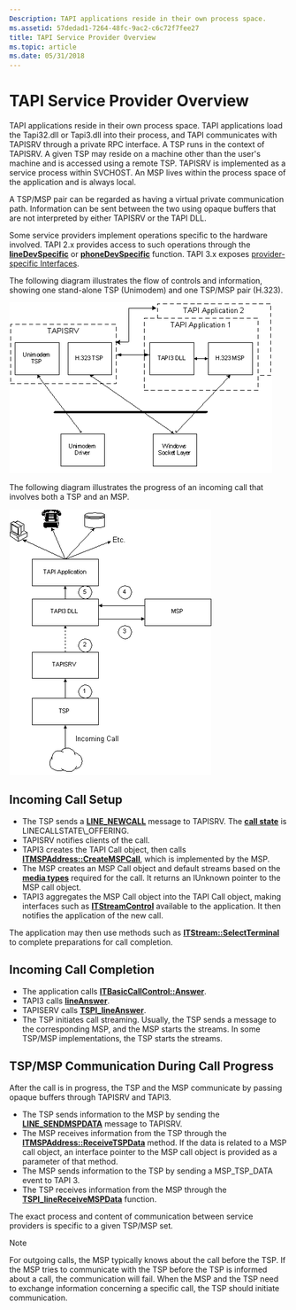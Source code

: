 ```yaml
---
Description: TAPI applications reside in their own process space.
ms.assetid: 57dedad1-7264-48fc-9ac2-c6c72f7fee27
title: TAPI Service Provider Overview
ms.topic: article
ms.date: 05/31/2018
---
```


# TAPI Service Provider Overview

TAPI applications reside in their own process space. TAPI applications load the Tapi32.dll or Tapi3.dll into their process, and TAPI communicates with TAPISRV through a private RPC interface. A TSP runs in the context of TAPISRV. A given TSP may reside on a machine other than the user's machine and is accessed using a remote TSP. TAPISRV is implemented as a service process within SVCHOST. An MSP lives within the process space of the application and is always local.

A TSP/MSP pair can be regarded as having a virtual private communication path. Information can be sent between the two using opaque buffers that are not interpreted by either TAPISRV or the TAPI DLL.

Some service providers implement operations specific to the hardware involved. TAPI 2.x provides access to such operations through the [**lineDevSpecific**](https://msdn.microsoft.com/en-us/library/ms735604(v=VS.85).aspx) or [**phoneDevSpecific**](https://msdn.microsoft.com/en-us/library/ms736608(v=VS.85).aspx) function. TAPI 3.x exposes [provider-specific Interfaces](https://msdn.microsoft.com/en-us/library/ms734165(v=VS.85).aspx).

The following diagram illustrates the flow of controls and information, showing one stand-alone TSP (Unimodem) and one TSP/MSP pair (H.323).

![stand-alone tsp and paired tsp/msp flow of control and information](images/tsp-msp1.png)

The following diagram illustrates the progress of an incoming call that involves both a TSP and an MSP.

![incoming call with a tsp and an msp](images/tspmspin.png)

## Incoming Call Setup

-   The TSP sends a [**LINE\_NEWCALL**](line-newcall.md) message to TAPISRV. The [**call state**](https://msdn.microsoft.com/en-us/library/ms735543(v=VS.85).aspx) is LINECALLSTATE\_OFFERING.
-   TAPISRV notifies clients of the call.
-   TAPI3 creates the TAPI Call object, then calls [**ITMSPAddress::CreateMSPCall**](https://msdn.microsoft.com/en-us/library/ms730727(v=VS.85).aspx), which is implemented by the MSP.
-   The MSP creates an MSP Call object and default streams based on the [**media types**](https://msdn.microsoft.com/en-us/library/ms734210(v=VS.85).aspx) required for the call. It returns an IUnknown pointer to the MSP call object.
-   TAPI3 aggregates the MSP Call object into the TAPI Call object, making interfaces such as [**ITStreamControl**](https://msdn.microsoft.com/en-us/library/ms732393(v=VS.85).aspx) available to the application. It then notifies the application of the new call.

The application may then use methods such as [**ITStream::SelectTerminal**](https://msdn.microsoft.com/en-us/library/ms732429(v=VS.85).aspx) to complete preparations for call completion.

## Incoming Call Completion

-   The application calls [**ITBasicCallControl::Answer**](https://msdn.microsoft.com/en-us/library/ms729225(v=VS.85).aspx).
-   TAPI3 calls [**lineAnswer**](https://msdn.microsoft.com/en-us/library/ms735502(v=VS.85).aspx).
-   TAPISERV calls [**TSPI\_lineAnswer**](https://msdn.microsoft.com/en-us/library/ms725529(v=VS.85).aspx).
-   The TSP initiates call streaming. Usually, the TSP sends a message to the corresponding MSP, and the MSP starts the streams. In some TSP/MSP implementations, the TSP starts the streams.

## TSP/MSP Communication During Call Progress

After the call is in progress, the TSP and the MSP communicate by passing opaque buffers through TAPISRV and TAPI3.

-   The TSP sends information to the MSP by sending the [**LINE\_SENDMSPDATA**](line-sendmspdata.md) message to TAPISRV.
-   The MSP receives information from the TSP through the [**ITMSPAddress::ReceiveTSPData**](https://msdn.microsoft.com/en-us/library/ms730740(v=VS.85).aspx) method. If the data is related to a MSP call object, an interface pointer to the MSP call object is provided as a parameter of that method.
-   The MSP sends information to the TSP by sending a MSP\_TSP\_DATA event to TAPI 3.
-   The TSP receives information from the MSP through the [**TSPI\_lineReceiveMSPData**](https://msdn.microsoft.com/en-us/library/ms725587(v=VS.85).aspx) function.

The exact process and content of communication between service providers is specific to a given TSP/MSP set.

> [!Note]  
> For outgoing calls, the MSP typically knows about the call before the TSP. If the MSP tries to communicate with the TSP before the TSP is informed about a call, the communication will fail. When the MSP and the TSP need to exchange information concerning a specific call, the TSP should initiate communication.

 

 

 



